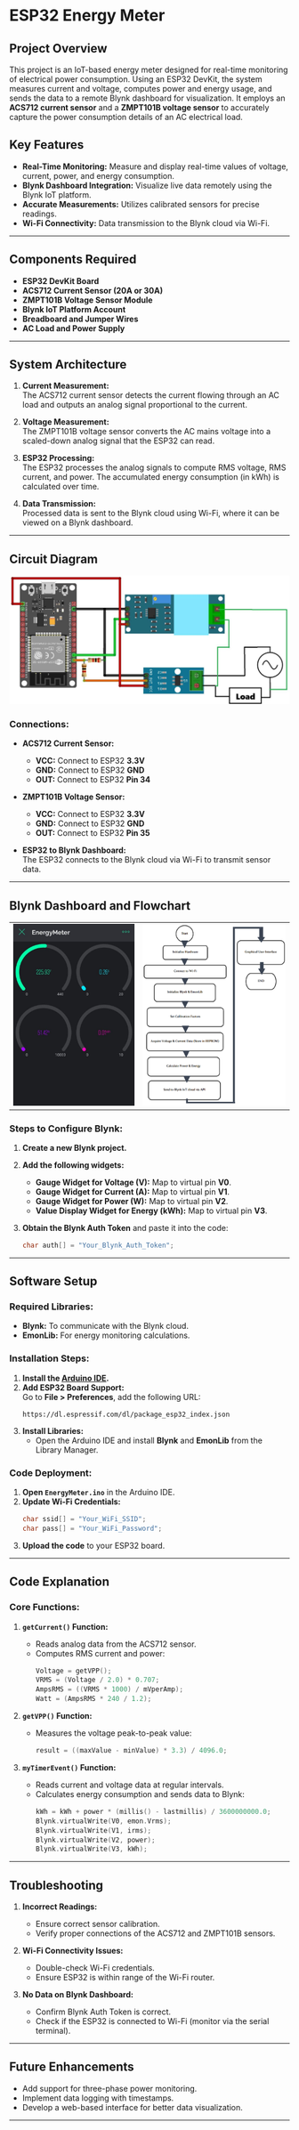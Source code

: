 # ESP32 Energy Meter

## Project Overview
This project is an IoT-based energy meter designed for real-time monitoring of electrical power consumption. Using an ESP32 DevKit, the system measures current and voltage, computes power and energy usage, and sends the data to a remote Blynk dashboard for visualization. It employs an **ACS712 current sensor** and a **ZMPT101B voltage sensor** to accurately capture the power consumption details of an AC electrical load.

## Key Features
- **Real-Time Monitoring:** Measure and display real-time values of voltage, current, power, and energy consumption.
- **Blynk Dashboard Integration:** Visualize live data remotely using the Blynk IoT platform.
- **Accurate Measurements:** Utilizes calibrated sensors for precise readings.
- **Wi-Fi Connectivity:** Data transmission to the Blynk cloud via Wi-Fi.

---

## Components Required
- **ESP32 DevKit Board**
- **ACS712 Current Sensor (20A or 30A)**
- **ZMPT101B Voltage Sensor Module**
- **Blynk IoT Platform Account**
- **Breadboard and Jumper Wires**
- **AC Load and Power Supply**

---

## System Architecture
1. **Current Measurement:**  
   The ACS712 current sensor detects the current flowing through an AC load and outputs an analog signal proportional to the current.

2. **Voltage Measurement:**  
   The ZMPT101B voltage sensor converts the AC mains voltage into a scaled-down analog signal that the ESP32 can read.

3. **ESP32 Processing:**  
   The ESP32 processes the analog signals to compute RMS voltage, RMS current, and power. The accumulated energy consumption (in kWh) is calculated over time.

4. **Data Transmission:**  
   Processed data is sent to the Blynk cloud using Wi-Fi, where it can be viewed on a Blynk dashboard.

---

## Circuit Diagram
![Circuit Diagram](ckt.png)

### **Connections:**
- **ACS712 Current Sensor:**
  - **VCC:** Connect to ESP32 **3.3V**
  - **GND:** Connect to ESP32 **GND**
  - **OUT:** Connect to ESP32 **Pin 34**

- **ZMPT101B Voltage Sensor:**
  - **VCC:** Connect to ESP32 **3.3V**
  - **GND:** Connect to ESP32 **GND**
  - **OUT:** Connect to ESP32 **Pin 35**

- **ESP32 to Blynk Dashboard:**  
  The ESP32 connects to the Blynk cloud via Wi-Fi to transmit sensor data.

---

## Blynk Dashboard and Flowchart
<div align="center">
   <table>
     <tr>
       <td align="center">
         <img src="blynk_dashboard.jpg" alt="Blynk Dashboard" width="380" height="auto">
       </td>
       <td align="center">
         <img src="flowchart.png" alt="Flowchart" width="450" height="auto">
       </td>
     </tr>
   </table>
</div>

### **Steps to Configure Blynk:**
1. **Create a new Blynk project.**
2. **Add the following widgets:**
   - **Gauge Widget for Voltage (V):** Map to virtual pin **V0**.
   - **Gauge Widget for Current (A):** Map to virtual pin **V1**.
   - **Gauge Widget for Power (W):** Map to virtual pin **V2**.
   - **Value Display Widget for Energy (kWh):** Map to virtual pin **V3**.

3. **Obtain the Blynk Auth Token** and paste it into the code:
   ```cpp
   char auth[] = "Your_Blynk_Auth_Token";
   ```

---

## Software Setup

### **Required Libraries:**
- **Blynk:** To communicate with the Blynk cloud.
- **EmonLib:** For energy monitoring calculations.
  
### **Installation Steps:**
1. **Install the [Arduino IDE](https://www.arduino.cc/en/software).**
2. **Add ESP32 Board Support:**  
   Go to **File > Preferences**, add the following URL:  
   ```
   https://dl.espressif.com/dl/package_esp32_index.json
   ```
3. **Install Libraries:**
   - Open the Arduino IDE and install **Blynk** and **EmonLib** from the Library Manager.

### **Code Deployment:**
1. **Open `EnergyMeter.ino`** in the Arduino IDE.
2. **Update Wi-Fi Credentials:**
   ```cpp
   char ssid[] = "Your_WiFi_SSID";
   char pass[] = "Your_WiFi_Password";
   ```
3. **Upload the code** to your ESP32 board.

---

## Code Explanation

### **Core Functions:**
1. **`getCurrent()` Function:**
   - Reads analog data from the ACS712 sensor.
   - Computes RMS current and power:
     ```cpp
     Voltage = getVPP();
     VRMS = (Voltage / 2.0) * 0.707;
     AmpsRMS = ((VRMS * 1000) / mVperAmp);
     Watt = (AmpsRMS * 240 / 1.2);
     ```

2. **`getVPP()` Function:**
   - Measures the voltage peak-to-peak value:
     ```cpp
     result = ((maxValue - minValue) * 3.3) / 4096.0;
     ```

3. **`myTimerEvent()` Function:**
   - Reads current and voltage data at regular intervals.
   - Calculates energy consumption and sends data to Blynk:
     ```cpp
     kWh = kWh + power * (millis() - lastmillis) / 3600000000.0;
     Blynk.virtualWrite(V0, emon.Vrms);
     Blynk.virtualWrite(V1, irms);
     Blynk.virtualWrite(V2, power);
     Blynk.virtualWrite(V3, kWh);
     ```

---

## Troubleshooting

1. **Incorrect Readings:**
   - Ensure correct sensor calibration.
   - Verify proper connections of the ACS712 and ZMPT101B sensors.

2. **Wi-Fi Connectivity Issues:**
   - Double-check Wi-Fi credentials.
   - Ensure ESP32 is within range of the Wi-Fi router.

3. **No Data on Blynk Dashboard:**
   - Confirm Blynk Auth Token is correct.
   - Check if the ESP32 is connected to Wi-Fi (monitor via the serial terminal).

---

## Future Enhancements
- Add support for three-phase power monitoring.
- Implement data logging with timestamps.
- Develop a web-based interface for better data visualization.

---
